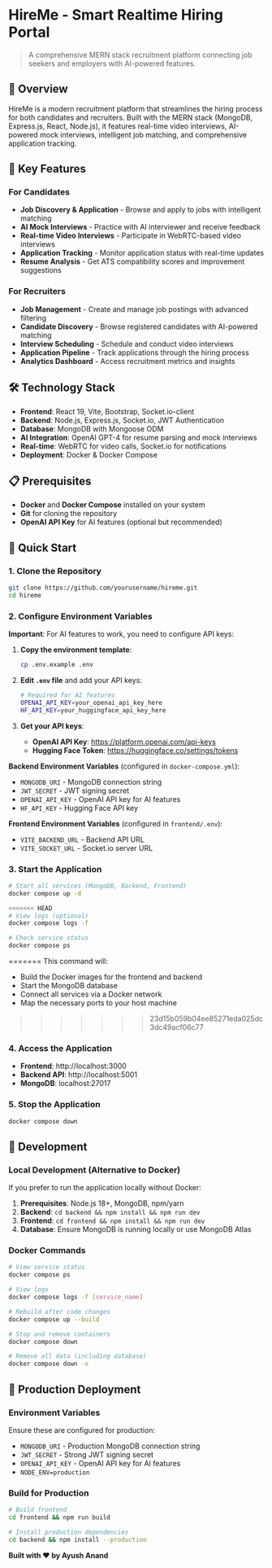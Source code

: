 # HireMe - Smart Realtime Hiring Portal

> A comprehensive MERN stack recruitment platform connecting job seekers and employers with AI-powered features.

## 🌟 Overview

HireMe is a modern recruitment platform that streamlines the hiring process for both candidates and recruiters. Built with the MERN stack (MongoDB, Express.js, React, Node.js), it features real-time video interviews, AI-powered mock interviews, intelligent job matching, and comprehensive application tracking.

## 🚀 Key Features

### For Candidates
- **Job Discovery & Application** - Browse and apply to jobs with intelligent matching
- **AI Mock Interviews** - Practice with AI interviewer and receive feedback
- **Real-time Video Interviews** - Participate in WebRTC-based video interviews
- **Application Tracking** - Monitor application status with real-time updates
- **Resume Analysis** - Get ATS compatibility scores and improvement suggestions

### For Recruiters
- **Job Management** - Create and manage job postings with advanced filtering
- **Candidate Discovery** - Browse registered candidates with AI-powered matching
- **Interview Scheduling** - Schedule and conduct video interviews
- **Application Pipeline** - Track applications through the hiring process
- **Analytics Dashboard** - Access recruitment metrics and insights

## 🛠️ Technology Stack

- **Frontend**: React 19, Vite, Bootstrap, Socket.io-client
- **Backend**: Node.js, Express.js, Socket.io, JWT Authentication
- **Database**: MongoDB with Mongoose ODM
- **AI Integration**: OpenAI GPT-4 for resume parsing and mock interviews
- **Real-time**: WebRTC for video calls, Socket.io for notifications
- **Deployment**: Docker & Docker Compose

## 📋 Prerequisites

- **Docker** and **Docker Compose** installed on your system
- **Git** for cloning the repository
- **OpenAI API Key** for AI features (optional but recommended)

## 🚀 Quick Start

### 1. Clone the Repository
```bash
git clone https://github.com/yourusername/hireme.git
cd hireme
```

### 2. Configure Environment Variables

**Important**: For AI features to work, you need to configure API keys:

1. **Copy the environment template**:
   ```bash
   cp .env.example .env
   ```

2. **Edit `.env` file** and add your API keys:
   ```bash
   # Required for AI features
   OPENAI_API_KEY=your_openai_api_key_here
   HF_API_KEY=your_huggingface_api_key_here
   ```

3. **Get your API keys**:
   - **OpenAI API Key**: https://platform.openai.com/api-keys
   - **Hugging Face Token**: https://huggingface.co/settings/tokens

**Backend Environment Variables** (configured in `docker-compose.yml`):
- `MONGODB_URI` - MongoDB connection string
- `JWT_SECRET` - JWT signing secret
- `OPENAI_API_KEY` - OpenAI API key for AI features
- `HF_API_KEY` - Hugging Face API key

**Frontend Environment Variables** (configured in `frontend/.env`):
- `VITE_BACKEND_URL` - Backend API URL
- `VITE_SOCKET_URL` - Socket.io server URL

### 3. Start the Application
```bash
# Start all services (MongoDB, Backend, Frontend)
docker compose up -d

<<<<<<< HEAD
# View logs (optional)
docker compose logs -f

# Check service status
docker compose ps
```
=======
This command will:
- Build the Docker images for the frontend and backend
- Start the MongoDB database
- Connect all services via a Docker network
- Map the necessary ports to your host machine
>>>>>>> 23d15b059b04ee85271eda025dc3dc49acf06c77

### 4. Access the Application
- **Frontend**: http://localhost:3000
- **Backend API**: http://localhost:5001
- **MongoDB**: localhost:27017

### 5. Stop the Application
```bash
docker compose down
```

## 🔧 Development

### Local Development (Alternative to Docker)
If you prefer to run the application locally without Docker:

1. **Prerequisites**: Node.js 18+, MongoDB, npm/yarn
2. **Backend**: `cd backend && npm install && npm run dev`
3. **Frontend**: `cd frontend && npm install && npm run dev`
4. **Database**: Ensure MongoDB is running locally or use MongoDB Atlas

### Docker Commands
```bash
# View service status
docker compose ps

# View logs
docker compose logs -f [service_name]

# Rebuild after code changes
docker compose up --build

# Stop and remove containers
docker compose down

# Remove all data (including database)
docker compose down -v
```

## 🚀 Production Deployment

### Environment Variables
Ensure these are configured for production:
- `MONGODB_URI` - Production MongoDB connection string
- `JWT_SECRET` - Strong JWT signing secret
- `OPENAI_API_KEY` - OpenAI API key for AI features
- `NODE_ENV=production`

### Build for Production
```bash
# Build frontend
cd frontend && npm run build

# Install production dependencies
cd backend && npm install --production
```

**Built with ❤️ by Ayush Anand**
